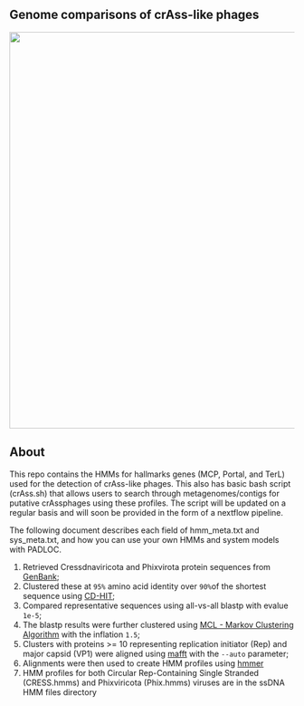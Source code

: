 ## Genome comparisons of crAss-like phages

<img src="https://user-images.githubusercontent.com/63568880/206448659-1f3f8143-0632-48cc-8a4b-a30e25b6dbb5.svg" width="700">


## About

This repo contains the HMMs for hallmarks genes (MCP, Portal, and TerL) used for the detection of crAss-like phages. This also has basic bash script (crAss.sh) that allows users to search through metagenomes/contigs for putative crAssphages using these profiles. The script will be updated on a regular basis and will soon be provided in the form of a nextflow pipeline.

The following document describes each field of hmm_meta.txt and sys_meta.txt, and how you can use your own HMMs and system models with PADLOC.
1. Retrieved Cressdnaviricota and Phixvirota protein sequences from [GenBank](https://www.ncbi.nlm.nih.gov/protein/?term=single+stranded+DNA+viruses);
2. Clustered these at ```95%``` amino acid identity over ```90%```of the shortest sequence using [CD-HIT](https://www.bioinformatics.org/cd-hit/);
3. Compared representative sequences using all-vs-all blastp with evalue ```1e-5```;
4. The blastp results were further clustered using [MCL - Markov Clustering Algorithm](https://micans.org/mcl/) with the inflation ```1.5```;
5. Clusters with proteins >= 10 representing replication initiator (Rep) and major capsid (VP1) were aligned using [mafft](https://mafft.cbrc.jp/alignment/software/) with the ```--auto``` parameter;
6. Alignments were then used to create HMM profiles using [hmmer](http://hmmer.org/) 
7. HMM profiles for both Circular Rep-Containing Single Stranded (CRESS.hmms) and Phixviricota (Phix.hmms) viruses are in the ssDNA HMM files directory

